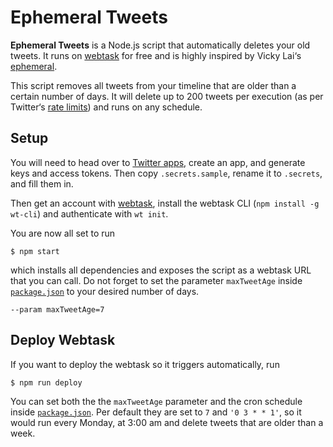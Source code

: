 # Ephemeral Tweets

**Ephemeral Tweets** is a Node.js script that automatically deletes your old tweets. It runs on [webtask](https://webtask.io/) for free and is highly inspired by Vicky Lai‘s [ephemeral](https://github.com/vickylai/ephemeral).

This script removes all tweets from your timeline that are older than a certain number of days. It will delete up to 200 tweets per execution (as per Twitter‘s [rate limits](https://developer.twitter.com/en/docs/tweets/timelines/api-reference/get-statuses-user_timeline.html)) and runs on any schedule.

## Setup

You will need to head over to [Twitter apps](https://apps.twitter.com/), create an app, and generate keys and access tokens. Then copy `.secrets.sample`, rename it to `.secrets`, and fill them in.

Then get an account with [webtask](https://webtask.io/), install the webtask CLI (`npm install -g wt-cli`) and authenticate with `wt init`.

You are now all set to run

```shell
$ npm start
```

which installs all dependencies and exposes the script as a webtask URL that you can call. Do not forget to set the parameter `maxTweetAge` inside [`package.json`](package.json) to your desired number of days.

```
--param maxTweetAge=7
```

## Deploy Webtask

If you want to deploy the webtask so it triggers automatically, run

```shell
$ npm run deploy
```

You can set both the the `maxTweetAge` parameter and the cron schedule inside [`package.json`](package.json). Per default they are set to `7` and `'0 3 * * 1'`, so it would run every Monday, at 3:00 am and delete tweets that are older than a week.
